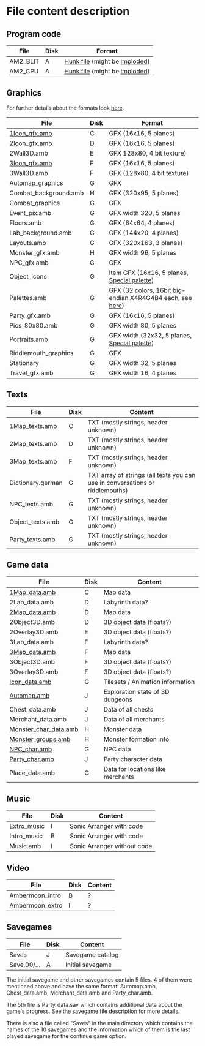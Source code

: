 # File content description

## Program code

File | Disk | Format
---- | ---- | ----
AM2_BLIT | A | [Hunk file](Hunks.md) (might be [imploded](Imploding.md))
AM2_CPU | A | [Hunk file](Hunks.md) (might be [imploded](Imploding.md))

## Graphics

For further details about the formats look [here](../FileSpecs/Graphics.md).

File | Disk | Format
---- | ---- | ----
[1Icon_gfx.amb](../FileSpecs/Maps2D.md) | C | GFX (16x16, 5 planes)
[2Icon_gfx.amb](../FileSpecs/Maps2D.md) | D | GFX (16x16, 5 planes)
2Wall3D.amb | E | GFX 128x80, 4 bit texture)
[3Icon_gfx.amb](../FileSpecs/Maps2D.md) | F | GFX (16x16, 5 planes)
3Wall3D.amb | F | GFX (128x80, 4 bit texture)
Automap_graphics | G | GFX
Combat_background.amb | H | GFX (320x95, 5 planes)
Combat_graphics | G | GFX
Event_pix.amb | G | GFX width 320, 5 planes
Floors.amb | G | GFX (64x64, 4 planes)
Lab_background.amb | G | GFX (144x20, 4 planes)
Layouts.amb | G | GFX (320x163, 3 planes)
Monster_gfx.amb | H | GFX width 96, 5 planes
NPC_gfx.amb | G | GFX
Object_icons | G | Item GFX (16x16, 5 planes, [Special palette](../FileSpecs/Graphics.md))
Palettes.amb | G | GFX (32 colors, 16bit big-endian X4R4G4B4 each, see [here](../FileSpecs/Graphics.md))
Party_gfx.amb | G | GFX (16x16, 5 planes)
Pics_80x80.amb | G | GFX width 80, 5 planes
Portraits.amb | G | GFX width (32x32, 5 planes, [Special palette](../FileSpecs/Graphics.md))
Riddlemouth_graphics | G | GFX
Stationary | G | GFX width 32, 5 planes
Travel_gfx.amb | G | GFX width 16, 4 planes

## Texts

File | Disk | Content
---- | ---- | ----
1Map_texts.amb | C | TXT (mostly strings, header unknown)
2Map_texts.amb | D | TXT (mostly strings, header unknown)
3Map_texts.amb | F | TXT (mostly strings, header unknown)
Dictionary.german | G | TXT array of strings (all texts you can use in conversations or riddlemouths)
NPC_texts.amb | G | TXT (mostly strings, header unknown)
Object_texts.amb | G | TXT (mostly strings, header unknown)
Party_texts.amb | G | TXT (mostly strings, header unknown)

## Game data

File | Disk | Content
---- | ---- | ----
[1Map_data.amb](../FileSpecs/Maps.md) | C | Map data
2Lab_data.amb | D | Labyrinth data?
[2Map_data.amb](../FileSpecs/Maps.md) | D | Map data
2Object3D.amb | D | 3D object data (floats?)
2Overlay3D.amb | E | 3D object data (floats?)
3Lab_data.amb | F | Labyrinth data?
[3Map_data.amb](../FileSpecs/Maps.md) | F | Map data
3Object3D.amb | F | 3D object data (floats?)
3Overlay3D.amb | F | 3D object data (floats?)
[Icon_data.amb](../FileSpecs/Maps.md) | G | Tilesets / Animation information
[Automap.amb](../FileSpecs/Maps.md) | J | Exploration state of 3D dungeons
Chest_data.amb | J | Data of all chests
Merchant_data.amb | J | Data of all merchants
[Monster_char_data.amb](../FileSpecs/Characters.md) | H | Monster data
[Monster_groups.amb](../FileSpecs/Characters.md) | H | Monster formation info
[NPC_char.amb](../FileSpecs/Characters.md) | G | NPC data
[Party_char.amb](../FileSpecs/Characters.md) | J | Party character data
Place_data.amb | G | Data for locations like merchants

## Music

File | Disk | Content
---- | ---- | ----
Extro_music | I | Sonic Arranger with code
Intro_music | B | Sonic Arranger with code
Music.amb | I | Sonic Arranger without code

## Video

File | Disk | Content
---- | ---- | ----
Ambermoon_intro | B | ?
Ambermoon_extro | I | ?

## Savegames

File | Disk | Content
---- | ---- | ----
Saves | J | Savegame catalog
Save.00/... | A | Initial savegame

The initial savegame and other savegames contain 5 files. 4 of them were mentioned above and have the same format: Automap.amb, Chest_data.amb, Merchant_data.amb and Party_char.amb.

The 5th file is Party_data.sav which contains additional data
about the game's progress. See the [savegame file description ](../FileSpecs/Savegame.md) for more details.

There is also a file called "Saves" in the main directory
which contains the names of the 10 savegames and the information
which of them is the last played savegame for the continue
game option.
